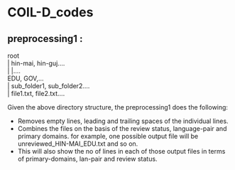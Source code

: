 # COIL-D_codes

## preprocessing1 : <br />

root <br />
|
hin-mai, hin-guj.... <br />
|          |.... <br />
EDU, GOV,... <br />
|
sub_folder1, sub_folder2....<br />
|
file1.txt, file2.txt.... <br />

Given the above directory structure, the preprocessing1 does the following: <br />

- Removes empty lines, leading and trailing spaces of the individual lines. <br />
- Combines the files on the basis of the review status, language-pair and  primary domains. for example, one possible output file will be unreviewed_HIN-MAI_EDU.txt and so on. <br />
- This will also show the no of lines in each of those output files in terms of primary-domains, lan-pair and review status. <br />
